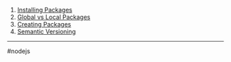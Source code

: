 1. [Installing Packages](nodejs_installing_packages.md) 
2. [Global vs Local Packages](global_vs_local_packages.md)
3. [Creating Packages](creating_packages.md) 
4. [Semantic Versioning](semantic_versioning.md)
- - - 
#nodejs 
